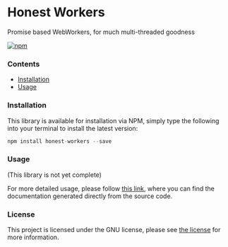 # Honest Workers
Promise based WebWorkers, for much multi-threaded goodness

[![npm](https://badge.fury.io/js/honest-workers.svg)](https://badge.fury.io/js/honest-workers)

### Contents
- [Installation](#installation)
- [Usage](#usage)

### Installation
This library is available for installation via NPM, simply type the following into your terminal to install the latest version:

```javascript
npm install honest-workers --save
```

### Usage
(This library is not yet complete)

For more detailed usage, please follow [this link](https://iainreid820.github.io/honest-workers/), where you can find the documentation generated directly from the source code.

### License
This project is licensed under the GNU license, please see [the license](http://www.gnu.org/licenses/gpl-3.0.txt) for more information.
